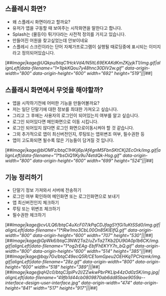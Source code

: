 ## 스플레시 화면?

-   왜 스플레시 화면이라고 할까요?
-   유저가 앱을 구동할 때 보여주는 시작화면을 말한다고 합니다.
-   Splash는 (물등이) 튀기다라는 사전적 정의를 가지고 있습니다.
-   만들어진 어원을 찾고싶었는데 안보이네요
-   스플레시 스크린이라는 단어 자체가프로그램이 실행될 때로딩중에 표시되는 이미지라고 정의되어있습니다.

[##_Image|kage@UQkpu/btqC1HckVd4/N5ltL69EKAKdKmZKjyjkT1/img.gif|alignLeft|data-filename="1*1IpkKQou7y48hnc30DIV2w.gif" data-origin-width="800" data-origin-height="600" width="692" height="519"|||_##]

## 스플래시 화면에서 무엇을 해야할까?

-   앱을 시작하기전에 어떠한 기능을 만들어볼까요?
-   저는 일단 단말기에 대한 정보를 최대한 가져오고 싶습니다.
-   그리고 그 후에는 사용자의 로그인이 되어있는지 여부를 알고 싶습니다.
-   로그인 되어있다면 메인화면으로 이동 시킵니다.
-   로그인 되어있지 않다면 로그인 화면으로이동시켜야 할 것 같습니다.
-   그외 추가적으로 앱이 최신버전인지, 루팅또는 앱위변조 여부, 필수권한 등
-   앱이 고도화되면 될수록 많은 기능들이 담겨질 것 입니다.

[##_Image|kage@blOMFz/btqC1HKij6p/Af4gnM5FbnSKtCKj2EcOrk/img.gif|alignLeft|data-filename="1*bsOiQ1lKy9u74etdQk-Hsg.gif" data-origin-width="800" data-origin-height="600" width="699" height="524"|||_##]

## 기능 정리하기

-   단말기 정보 가져와서 서버에 전송하기
-   로그인 여부 확인하여 메인화면 또는 로그인화면으로 보내기
-   앱 최신버전인지 체크하기
-   루팅 또는 위변조 체크하기
-   필수권한 체크하기

[##_Image|kage@cvULQ6/btqC4uXcF07/kPqCDJfagSYfGi1uKtSSd0/img.gif|alignLeft|data-filename="1*lRw1mo3CbL00On85KIElfQ.gif" data-origin-width="800" data-origin-height="600" width="707" height="530"|||_##][##_Image|kage@GpWk6/btqC3NW2Ta2/uZvTa2TKb2DU90A0p1b6CK/img.gif|alignLeft|data-filename="1*og2rEAg-EbfFhEKYY7n_bQ.gif" data-origin-width="800" data-origin-height="600" width="514" height="385"|||_##][##_Image|kage@bqy7Gv/btqC49ecQ5R/CE1omGpeu2OEHKqTPCHzmk/img.gif|alignLeft|data-filename="28z.gif" data-origin-width="800" data-origin-height="600" width="518" height="389"|||_##][##_Image|kage@qH2c0/btqC3pIPv2l/ZZwkwPbrPKLlp44zOd0z5K/img.jpg|alignLeft|data-filename="49fb1d44cb0809870ab6dd85bae9059a--interface-design-user-interface.jpg" data-origin-width="474" data-origin-height="841" width="517" height="917"|||_##]